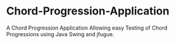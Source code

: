 # Chord-Progression-Application
A Chord Progression Application Allowing easy Testing of Chord Progressions using Java Swing and jfugue.
